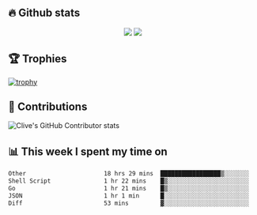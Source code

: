 ## &#128293; Github stats

<!-- GitHub Readme Streak Stats - https://github.com/DenverCoder1/github-readme-streak-stats -->
<p align="center">

<picture>
  <source 
    srcset="https://github-readme-stats.vercel.app/api?username=clivewalkden&count_private=true&show_icons=true&theme=darcula"
    media="(prefers-color-scheme: dark)"
  />
  <source
    srcset="https://github-readme-stats.vercel.app/api?username=clivewalkden&count_private=true&show_icons=true&theme=calm"
    media="(prefers-color-scheme: light), (prefers-color-scheme: no-preference)"
  />
  <img src="https://github-readme-stats.vercel.app/api?username=clivewalkden&count_private=true&show_icons=true&theme=darcula" />
</picture>

<a href="https://git.io/streak-stats" target="_blank">
  <img src="http://github-readme-streak-stats.herokuapp.com?user=clivewalkden&theme=darcula&date_format=j%20M%5B%20Y%5D" />
</a>

</p>

## &#127942; Trophies
[![trophy](https://github-profile-trophy.vercel.app/?username=clivewalkden&theme=onedark)](https://github.com/clivewalkden/github-profile-trophy)

## &#129309; Contributions
![Clive's GitHub Contributor stats](https://github-contributor-stats.vercel.app/api?username=clivewalkden)

## &#128202; This week I spent my time on
<!--START_SECTION:waka-->

```txt
Other                      18 hrs 29 mins  █████████████████▒░░░░░░░   69.14 %
Shell Script               1 hr 22 mins    █▒░░░░░░░░░░░░░░░░░░░░░░░   05.16 %
Go                         1 hr 21 mins    █▒░░░░░░░░░░░░░░░░░░░░░░░   05.09 %
JSON                       1 hr 1 min      █░░░░░░░░░░░░░░░░░░░░░░░░   03.84 %
Diff                       53 mins         ▓░░░░░░░░░░░░░░░░░░░░░░░░   03.33 %
```

<!--END_SECTION:waka-->
